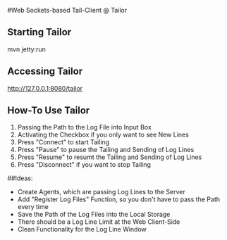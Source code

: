 #Web Sockets-based Tail-Client @ Tailor

## Starting Tailor
mvn jetty:run

## Accessing Tailor
http://127.0.0.1:8080/tailor

## How-To Use Tailor
1. Passing the Path to the Log File into Input Box
2. Activating the Checkbox if you only want to see New Lines
3. Press "Connect" to start Tailing
4. Press "Pause" to pause the Tailing and Sending of Log Lines
5. Press "Resume" to resumt the Tailing and Sending of Log Lines
6. Press "Disconnect" if you want to stop Tailing 

##Ideas:
- Create Agents, which are passing Log Lines to the Server
- Add "Register Log Files" Function, so you don't have to pass the Path every time
- Save the Path of the Log Files into the Local Storage
- There should be a Log Line Limit at the Web Client-Side
- Clean Functionality for the Log Line Window
